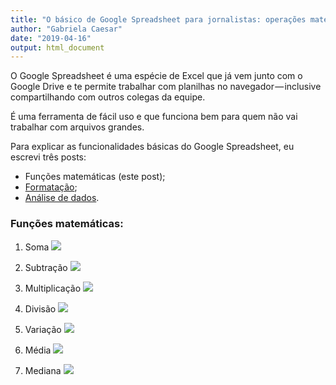 ```yaml
---
title: "O básico de Google Spreadsheet para jornalistas: operações matemáticas"
author: "Gabriela Caesar"
date: "2019-04-16"
output: html_document
---
```



O Google Spreadsheet é uma espécie de Excel que já vem junto com o Google Drive e te permite trabalhar com planilhas no navegador — inclusive compartilhando com outros colegas da equipe.   

É uma ferramenta de fácil uso e que funciona bem para quem não vai trabalhar com arquivos grandes.   

Para explicar as funcionalidades básicas do Google Spreadsheet, eu escrevi três posts:   

* Funções matemáticas (este post);   
* [Formatação](https://medium.com/@gabrielacaesar/o-b%C3%A1sico-de-google-spreadsheet-para-jornalistas-formata%C3%A7%C3%A3o-98e2700691b7);   
* [Análise de dados](https://medium.com/@gabrielacaesar/o-b%C3%A1sico-de-google-spreadsheet-para-jornalistas-an%C3%A1lise-de-dados-fbf85ba117df).  

### Funções matemáticas:

1) Soma
![](https://cdn-images-1.medium.com/max/1600/1*bsXW1nzofKVKsgq7KVYI4Q.gif)

2) Subtração
![](https://cdn-images-1.medium.com/max/1600/1*NQc6S_Yh8qMzr6sh-EPAoQ.gif)

3) Multiplicação
![](https://cdn-images-1.medium.com/max/1600/1*ooZmP1Qr2ZiUq1xhVZu2BQ.gif)

4) Divisão
![](https://cdn-images-1.medium.com/max/1600/1*SJK00GR3MPKNT5T7GKfpxg.gif)

5) Variação
![](https://cdn-images-1.medium.com/max/1600/1*QYQIs8rZ8rizzCEByro1Ww.gif)

6) Média
![](https://cdn-images-1.medium.com/max/1600/1*jWgfq6_Y7Tp60nXV3FSVDQ.gif)

7) Mediana
![](https://cdn-images-1.medium.com/max/1600/1*wUQcv4DoYsuyxfBxbyeD0w.gif)

